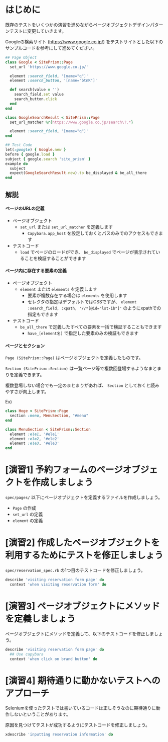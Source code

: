 # はじめに

既存のテストをいくつかの演習を進めながらページオブジェクトデザインパターンテストに変更していきます。

Googleの検索サイト (https://www.google.co.jp/) をテストサイトとした以下のサンプルコードを参考にして進めてください。

```ruby
## Page Object
class Google < SitePrism::Page
  set_url 'https://www.google.co.jp/'

  element :search_field, '[name="q"]'
  element :search_button, '[name="btnK"]'

  def search(value = '')
    search_field.set value
    search_button.click
  end
end

class GoogleSearchResult < SitePrism::Page
  set_url_matcher %r{https://www.google.co.jp/search\?.*}

  element :search_field, '[name="q"]'
end

## Test Code
let(:google) { Google.new }
before { google.load }
subject { google.search 'site_prism' }
example do
  subject
  expect(GoogleSearchResult.new).to be_displayed & be_all_there
end
```

## 解説

#### ページのURLの定義

- ページオブジェクト
  - `set_url` または `set_url_matcher` を定義します
    - `Capybara.app_host` を設定しておくとパスのみでのアクセスもできます
- テストコード
  - `load` でページのロードができ、 `be_displayed` でページが表示されていることを検証することができます

#### ページ内に存在する要素の定義

- ページオブジェクト
  - `element` または `elements` を定義します
    - 要素が複数存在する場合は `elements` を使用します
    - セレクタの指定はデフォルトではCSSですが、 `element :search_field, :xpath, '//*[@id="lst-ib"]'` のようにxpathでの指定もできます
- テストコード
  - `be_all_there` で定義したすべての要素を一括で検証することもできます
    - `have_[element名]` で指定した要素のみの検証もできます

#### ページとセクション

`Page (SitePrism::Page)` はページオブジェクトを定義したものです。

`Section (SitePrism::Section)` は一覧ページ等で複数回登場するようなまとまりを定義できます。

複数登場しない場合でも一定のまとまりがあれば、 `Section` としておくと読みやすさが向上します。

Ex)

```ruby
class Hoge < SitePrism::Page
  section :menu, MenuSection, "#menu"
end

class MenuSection < SitePrism::Section
  element :ele1, '#ele1'
  element :ele2, '#ele2'
  element :ele3, '#ele3'
end
```

# [演習1] 予約フォームのページオブジェクトを作成しましょう

`spec/pages/` 以下にページオブジェクトを定義するファイルを作成しましょう。

- `Page` の作成
- `set_url` の定義
- `element` の定義

# [演習2] 作成したページオブジェクトを利用するためにテストを修正しましょう

`spec/reservation_spec.rb` の1つ目のテストコードを修正しましょう。

```ruby
describe 'visiting reservation form page' do
  context 'when visiting reservation form' do
```

# [演習3] ページオブジェクトにメソッドを定義しましょう

ページオブジェクトにメソッドを定義して、以下のテストコードを修正しましょう。

```ruby
describe 'visiting reservation form page' do
  ## Use capybara
  context 'when click on brand button' do
```

# [演習4] 期待通りに動かないテストへのアプローチ

Seleniumを使ったテストでは書いているコードは正しそうなのに期待通りに動作しないということがあります。

原因を見つけてテストが成功するようにテストコードを修正しましょう。

```ruby
xdescribe 'inputting reservation information' do
```
